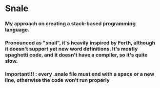# Snale

### My approach on creating a stack-based programming language.
### Pronounced as "snail", it's heavily inspired by Forth, although it doesn't support yet new word definitions. It's mostly spaghetti code, and it doesn't have a compiler, so it's quite slow.
### Important!!! : every .snale file must end with a space or a new line, otherwise the code won't run properly
